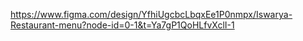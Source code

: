 https://www.figma.com/design/YfhiUgcbcLbqxEe1P0nmpx/Iswarya-Restaurant-menu?node-id=0-1&t=Ya7gP1QoHLfvXclI-1
